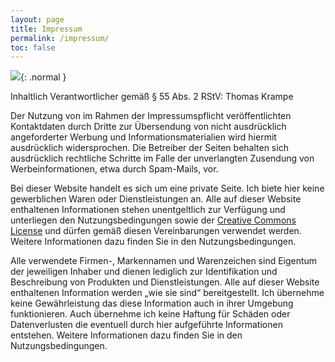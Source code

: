```yaml
---
layout: page
title: Impressum
permalink: /impressum/
toc: false
---
```


![](https://picsur.myctx.net/i/b06e076d-2f69-45d3-9e94-7abd60f87af0.png){: .normal }

Inhaltlich Verantwortlicher gemäß § 55 Abs. 2 RStV: Thomas Krampe

Der Nutzung von im Rahmen der Impressumspflicht veröffentlichten Kontaktdaten durch Dritte zur Übersendung von nicht ausdrücklich angeforderter Werbung und Informationsmaterialien wird hiermit ausdrücklich widersprochen. Die Betreiber der Seiten behalten sich ausdrücklich rechtliche Schritte im Falle der unverlangten Zusendung von Werbeinformationen, etwa durch Spam-Mails, vor.

Bei dieser Website handelt es sich um eine private Seite. Ich biete hier keine gewerblichen Waren oder Dienstleistungen an. Alle auf dieser Website enthaltenen Informationen stehen unentgeltlich zur Verfügung und unterliegen den Nutzungsbedingungen sowie der [Creative Commons License](https://creativecommons.org/licenses/by/4.0/) und dürfen gemäß diesen Vereinbarungen verwendet werden. Weitere Informationen dazu finden Sie in den Nutzungsbedingungen.

Alle verwendete Firmen-, Markennamen und Warenzeichen sind Eigentum der jeweiligen Inhaber und dienen lediglich zur Identifikation und Beschreibung von Produkten und Dienstleistungen.
Alle auf dieser Website enthaltenen Information werden „wie sie sind“ bereitgestellt. Ich übernehme keine Gewährleistung das diese Information auch in ihrer Umgebung funktionieren. Auch übernehme ich keine Haftung für Schäden oder Datenverlusten die eventuell durch hier aufgeführte Informationen entstehen. Weitere Informationen dazu finden Sie in den Nutzungsbedingungen.
